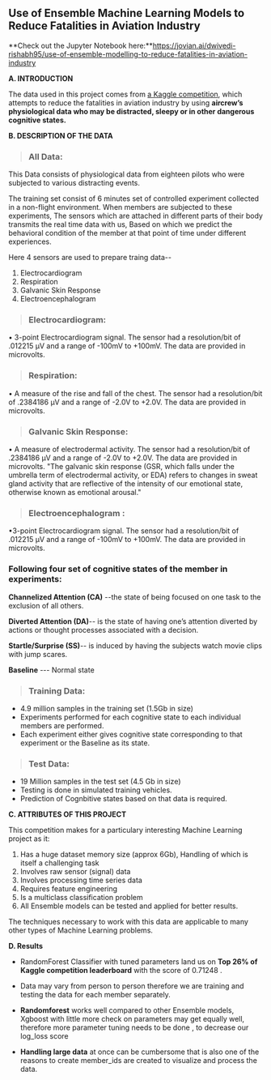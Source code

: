 ## Use of Ensemble Machine Learning Models to Reduce Fatalities in Aviation Industry

**Check out the Jupyter Notebook here:**https://jovian.ai/dwivedi-rishabh95/use-of-ensemble-modelling-to-reduce-fatalities-in-aviation-industry

**A. INTRODUCTION**

The data used in this project comes from [a Kaggle competition](https://www.kaggle.com/c/reducing-commercial-aviation-fatalities), which attempts to reduce the fatalities in aviation industry by using **aircrew’s physiological data who may be distracted, sleepy or in other dangerous cognitive states.**

**B. DESCRIPTION OF THE DATA**

> ### All Data:
This Data consists of  physiological data from eighteen pilots who were subjected to various distracting events.

The training set consist of 6 minutes set of controlled experiment collected in a non-flight environment. When members are subjected to these experiments, The sensors which are attached in different parts of their body transmits the real time data with us, Based on which we predict the behavioral condition of the member at that point of time under different experiences.  

Here 4 sensors are used to prepare traing data--

1. Electrocardiogram
2. Respiration
3. Galvanic Skin Response
4. Electroencephalogram


> ### Electrocardiogram:

•	3-point Electrocardiogram signal. The sensor had a resolution/bit of .012215 µV and a range of -100mV to +100mV. The data are provided in microvolts.


> ### Respiration:

•	A measure of the rise and fall of the chest. The sensor had a resolution/bit of .2384186 µV and a range of -2.0V to +2.0V. The data are provided in microvolts.

> ### Galvanic Skin Response:

•	A measure of electrodermal activity. The sensor had a resolution/bit of .2384186 µV and a range of -2.0V to +2.0V. The data are provided in microvolts.
"The galvanic skin response (GSR, which falls under the umbrella term of electrodermal activity, or EDA) refers to changes in sweat gland activity that are reflective of the intensity of our emotional state, otherwise known as emotional arousal."

> ### Electroencephalogram :

•3-point Electrocardiogram signal. The sensor had a resolution/bit of .012215 µV and a range of -100mV to +100mV. The data are provided in microvolts.


### Following four set of cognitive states of the member in experiments:

**Channelized Attention (CA)** --the state of being focused on one task to the exclusion of all others. 

**Diverted Attention (DA)**-- is the state of having one’s attention diverted by actions or thought processes associated with a decision.

**Startle/Surprise (SS)**-- is induced by having the subjects watch movie clips with jump scares.

**Baseline** --- Normal state




> ### Training Data:
- 4.9 million samples in the training set (1.5Gb in size)
- Experiments performed for each cognitive state to each individual    members are performed.
- Each experiment either gives cognitive state corresponding to that experiment or the Baseline as its state. 

> ### Test Data:
- 19 Million samples in the test set (4.5 Gb in size)
- Testing is done in simulated training vehicles. 
- Prediction of Cognbitive states based on that data is required. 

**C. ATTRIBUTES OF THIS PROJECT**

This competition makes for a particulary interesting Machine Learning project as it:

1. Has a huge dataset memory size (approx 6Gb), Handling of which is itself a challenging task  
2. Involves raw sensor (signal) data
3. Involves processing time series data
4. Requires feature engineering
5. Is a multiclass classification problem
6. All Ensemble models can be tested and applied for better results. 

The techniques necessary to work with this data are applicable to many other types of Machine Learning problems.

**D. Results**


*   RandomForest Classifier with tuned parameters land us on **Top 26% of Kaggle competition leaderboard** with the score of 0.71248 .

*   Data may vary from person to person therefore we are training and testing the data for each member separately.
   
*   **Randomforest** works well compared to other Ensemble models, Xgboost with little more check on parameters may get equally well, therefore more parameter tuning needs to be done , to decrease our log_loss score         

*   **Handling large data** at once can be cumbersome that is also one of the reasons to create member_ids are created to visualize and process the data.


